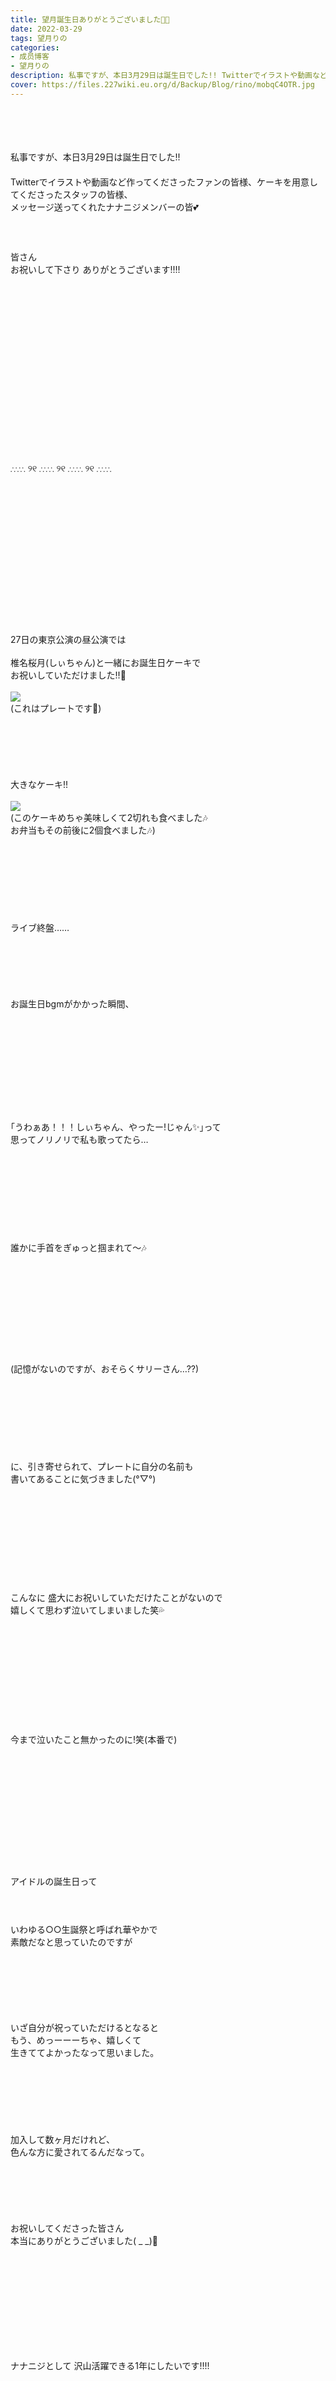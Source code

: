 ```yaml
---
title: 望月誕生日ありがとうございました🎂🤍
date: 2022-03-29
tags: 望月りの
categories: 
- 成员博客
- 望月りの
description: 私事ですが、本日3月29日は誕生日でした!! Twitterでイラストや動画など作ってくださったファンの皆様、ケーキを用意してくださったスタッフの皆様、メッセージ送ってくれたナナニジメンバーの皆💕   皆さ...
cover: https://files.227wiki.eu.org/d/Backup/Blog/rino/mobqC4OTR.jpg 
---
```

<div class="blog_detail__main">
<div><div dir="ltr">﻿<meta content="text/html; charset=utf-8" http-equiv="content-type"/><div dir="ltr">﻿<meta content="text/html; charset=utf-8" http-equiv="content-type"/><div dir="ltr">﻿<span></span><br/><span></span><br/><span>私事ですが、本日3月29日は誕生日でした!!</span></div><div>　</div><div dir="ltr">Twitterでイラストや動画など作ってくださったファンの皆様、ケーキを用意してくださったスタッフの皆様、</div><div dir="ltr">メッセージ送ってくれたナナニジメンバーの皆💕</div><div>　</div><div>　</div><div>　</div><div dir="ltr">皆さん</div><div dir="ltr">お祝いして下さり ありがとうございます!!!!</div><div>　</div><div>　</div><div>　</div><div>　</div><div>　</div><div>　</div><div>　</div><div>　</div><div>　</div><div>　</div><div>　</div><div>　</div><div>　</div><div>　</div><div>　</div><div dir="ltr">∴∵∴ ୨୧ ∴∵∴ ୨୧ ∴∵∴ ୨୧ ∴∵∴</div><div>　</div><div>　</div><div>　</div><div>　</div><div>　</div><div>　</div><div>　</div><div>　</div><div>　</div><div>　</div><div>　</div><div dir="ltr"><span></span><br/><span></span><br/><span>27日の東京公演の昼公演では</span><br/><span></span><br/><span>椎名桜月(しぃちゃん)と一緒にお誕生日ケーキで</span><br/><span>お祝いしていただけました!!🤍</span><br/><span></span><br/><img id="B2F88132-5015-40EB-9635-B92962731C6C-L0-001" src="https://files.227wiki.eu.org/d/Backup/Blog/rino/mobqC4OTR.jpg"/><span></span><br/><span>(これはプレートです🤍)</span><br/><span></span><br/><br/><br/><br/><br/><br/>大きなケーキ!!<br/><br/><img src="https://files.227wiki.eu.org/d/Backup/Blog/rino/mobUf9sGE.jpg"/><br/>(このケーキめちゃ美味しくて2切れも食べました🎶</div><div dir="ltr">お弁当もその前後に2個食べました🎶)</div><div dir="ltr"><span><br/></span></div><div dir="ltr"><span><br/></span></div><div dir="ltr"><span><br/></span></div><div dir="ltr"><span><br/></span></div><div dir="ltr"><span><br/></span></div><div dir="ltr"><span><br/></span></div><div dir="ltr"><span><br/></span></div><div dir="ltr"><span><br/></span></div><div dir="ltr"><span>ライブ終盤……</span></div><div dir="ltr"><span><br/></span></div><div dir="ltr"><span><br/></span></div><div dir="ltr"><span><br/></span></div><div dir="ltr"><span><br/></span></div><div dir="ltr"><span><br/></span></div><div dir="ltr"><br/><span>お誕生日bgmがかかった瞬間、</span></div><div>　</div><div>　</div><div>　</div><div>　</div><div>　</div><div>　</div><div>　</div><div>　</div><div dir="ltr"><br/><span>｢うわぁあ！！！しぃちゃん、やったー!じゃん✨｣って</span><br/><span>思ってノリノリで私も歌ってたら…</span><br/><span></span><br/><span></span><br/><br/><br/><br/><br/><br/><br/><span></span><br/><span>誰かに手首をぎゅっと掴まれて〜🎶</span></div><div>　</div><div>　</div><div>　</div><div>　</div><div>　</div><div>　</div><div>　</div><div dir="ltr"><br/><span></span><br/><span>(記憶がないのですが、おそらくサリーさん…??)</span><br/><span></span><br/><span></span><br/><br/><br/><br/><br/><br/><br/><span>に、引き寄せられて、プレートに自分の名前も</span><br/><span>書いてあることに気づきました(°▽°)</span><br/><span></span><br/><span></span><br/><br/><br/><br/><br/><br/><br/><br/><span></span><br/><span>こんなに 盛大にお祝いしていただけたことがないので</span><br/><span>嬉しくて思わず泣いてしまいました笑💦</span><br/><span></span><br/><span></span><br/><br/><br/><br/><br/><br/><br/><br/><br/><span></span><br/><span>今まで泣いたこと無かったのに!笑(本番で)</span></div><div>　</div><div dir="ltr"><br/><span></span><br/><span></span><br/><br/><br/><br/><br/><br/><br/><br/><span></span><br/><span>アイドルの誕生日って</span></div><div>　</div><div>　</div><div dir="ltr"><br/><span>いわゆる○○生誕祭と呼ばれ華やかで</span></div><div dir="ltr">素敵だなと思っていたのですが</div><div>　</div><div>　</div><div>　</div><div>　</div><div>　</div><div dir="ltr"><span></span><br/><span>いざ自分が祝っていただけるとなると</span><br/><span>もう、めっーーーちゃ、嬉しくて</span><br/><span>生きててよかったなって思いました。</span><br/><span></span><br/><br/><br/><br/><br/><br/><br/><span>加入して数ヶ月だけれど、</span><br/><span>色んな方に愛されてるんだなって。</span><br/><span></span><br/><br/><br/><br/><br/><br/><span>お祝いしてくださった皆さん</span></div><div dir="ltr"><span>本当にありがとうございました( _ _)🤍</span></div><div>　</div><div>　</div><div>　</div><div>　</div><div>　</div><div>　</div><div>　</div><div>　</div><div>　</div><div dir="ltr">ナナニジとして 沢山活躍できる1年にしたいです!!!!</div><div>　</div><div>　</div><div>　</div><div>　</div><div>　</div><div>　</div><div>　</div><div>　</div><div dir="ltr">∴∵∴ ୨୧ ∴∵∴ ୨୧ ∴∵∴ ୨୧ ∴∵∴</div><div>　</div><div>　</div><div>　</div><div>　</div><div>　</div><div>　</div><div>　</div><div dir="ltr">🤍お知らせ🤍</div><div>　</div><div dir="ltr">4月2日㈯に</div><div dir="ltr">チョコっとトーク会 (無料オンライントーク会)開催!!</div><div>　</div><div>　</div><div dir="ltr">▼画像をチェック!! ▼</div><div dir="ltr"><img src="https://files.227wiki.eu.org/d/Backup/Blog/rino/mob4idgfs.jpg"/><br/></div><div>　</div><div>　</div><div>　</div><div>　</div><div dir="ltr">▼応募はこちらから▼</div><div dir="ltr">【<a href="https://nananiji-fortune-campaign.com/">https://nananiji-fortune-campaign.com/</a>】</div><div>　</div><div>　</div><div>　</div><div>　</div><div dir="ltr">本日18:00から受付開始!!✨✨</div><div>　</div><div>　</div><div>　</div><div>　</div><div dir="ltr">🌟受付期間</div><div dir="ltr">･<u> 3月29日18:00 ～ 4月1日23:59</u> まで</div><div>　</div><div dir="ltr"><font color="#ff4015"><span style="caret-color: rgb(255, 64, 21);">⚠️先着順なのでお早めに!!⚠️</span></font></div><div>　</div><div>　</div><div>　</div><div>　</div><div>　</div><div>　</div><div>　</div><div>　</div><div dir="ltr">うーーーん…</div><div>　</div><div dir="ltr">誕生日プレゼントは</div><div>　</div><div>　</div><div dir="ltr">"チョコっとトーク会で望月に会いに来る" </div><div dir="ltr">がいいな…💕笑笑笑</div><div>　</div><div dir="ltr">(何回言うん)</div><div>　</div><div>　</div><div>　</div><div dir="ltr">ぜひぜひ超楽しい時間を過ごしましょ🎶</div><div>　</div><div dir="ltr">まってるよ。</div><div>　</div><div>　</div><div>　</div><div>　</div><div>　</div><div>　</div><div>　</div><div>　</div><div>　</div><div>　</div><div>　</div><div>　</div><div>　</div><div>　</div><div>　</div><div dir="ltr">∴∵∴ ୨୧ ∴∵∴ ୨୧ ∴∵∴ ୨୧ ∴∵∴</div><div>　</div><div>　</div><div>　</div><div>　</div><div>　</div><div>　</div><div>　</div><div>　</div><div>　</div><div>　</div><div>　</div><div dir="ltr"><br/><span></span><div dir="ltr">🤍🤍🤍元気!!笑顔!!もちづき〜りのち🤍🤍🤍</div><div>　</div><div dir="ltr"><br/>皆さんからの愛とパワーを受け取って</div><div>　</div><div dir="ltr">これからも 頑張っちゃいますっ!!!!</div><div>　</div><div>　</div><div>　</div><div>　</div><div>　</div><div>　</div><br/><br/>ここまで読んでくださり</div><div dir="ltr">ありがとうございました!!👸🏻🤍</div><div>　</div><div>　</div><div>　</div><div dir="ltr"><br/>じゃあの〜👋🏻🤍</div><div>　</div><div>　</div><div>　</div><div>　</div><div>　</div><div>　</div><div>　</div><div>　</div><div dir="ltr">22/7 望月りの<br/><br/><span></span><br/></div></div></div></div>
<!--twitter-->

<!--//twitter-->
</div>